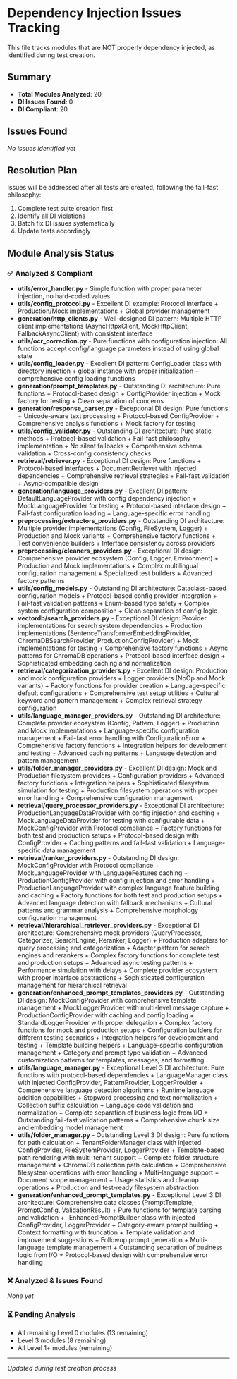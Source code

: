 # Dependency Injection Issues Tracking

This file tracks modules that are NOT properly dependency injected, as identified during test creation.

## Summary
- **Total Modules Analyzed**: 20
- **DI Issues Found**: 0
- **DI Compliant**: 20

## Issues Found

*No issues identified yet*

## Resolution Plan

Issues will be addressed after all tests are created, following the fail-fast philosophy:
1. Complete test suite creation first
2. Identify all DI violations
3. Batch fix DI issues systematically
4. Update tests accordingly

## Module Analysis Status

### ✅ Analyzed & Compliant
- **utils/error_handler.py** - Simple function with proper parameter injection, no hard-coded values
- **utils/config_protocol.py** - Excellent DI example: Protocol interface + Production/Mock implementations + Global provider management
- **generation/http_clients.py** - Well-designed DI pattern: Multiple HTTP client implementations (AsyncHttpxClient, MockHttpClient, FallbackAsyncClient) with consistent interface
- **utils/ocr_correction.py** - Pure functions with configuration injection: All functions accept config/language parameters instead of using global state
- **utils/config_loader.py** - Excellent DI pattern: ConfigLoader class with directory injection + global instance with proper initialization + comprehensive config loading functions
- **generation/prompt_templates.py** - Outstanding DI architecture: Pure functions + Protocol-based design + ConfigProvider injection + Mock factory for testing + Clean separation of concerns
- **generation/response_parser.py** - Exceptional DI design: Pure functions + Unicode-aware text processing + Protocol-based ConfigProvider + Comprehensive analysis functions + Mock factory for testing
- **utils/config_validator.py** - Outstanding DI architecture: Pure static methods + Protocol-based validation + Fail-fast philosophy implementation + No silent fallbacks + Comprehensive schema validation + Cross-config consistency checks
- **retrieval/retriever.py** - Exceptional DI design: Pure functions + Protocol-based interfaces + DocumentRetriever with injected dependencies + Comprehensive retrieval strategies + Fail-fast validation + Async-compatible design
- **generation/language_providers.py** - Excellent DI pattern: DefaultLanguageProvider with config dependency injection + MockLanguageProvider for testing + Protocol-based interface design + Fail-fast configuration loading + Language-specific error handling
- **preprocessing/extractors_providers.py** - Outstanding DI architecture: Multiple provider implementations (Config, FileSystem, Logger) + Production and Mock variants + Comprehensive factory functions + Test convenience builders + Interface consistency across providers
- **preprocessing/cleaners_providers.py** - Exceptional DI design: Comprehensive provider ecosystem (Config, Logger, Environment) + Production and Mock implementations + Complex multilingual configuration management + Specialized test builders + Advanced factory patterns
- **utils/config_models.py** - Outstanding DI architecture: Dataclass-based configuration models + Protocol-based config provider integration + Fail-fast validation patterns + Enum-based type safety + Complex system configuration composition + Clean separation of config logic
- **vectordb/search_providers.py** - Exceptional DI design: Provider implementations for search system dependencies + Production implementations (SentenceTransformerEmbeddingProvider, ChromaDBSearchProvider, ProductionConfigProvider) + Mock implementations for testing + Comprehensive factory functions + Async patterns for ChromaDB operations + Protocol-based interface design + Sophisticated embedding caching and normalization
- **retrieval/categorization_providers.py** - Excellent DI design: Production and mock configuration providers + Logger providers (NoOp and Mock variants) + Factory functions for provider creation + Language-specific default configurations + Comprehensive test setup utilities + Cultural keyword and pattern management + Complex retrieval strategy configuration
- **utils/language_manager_providers.py** - Outstanding DI architecture: Complete provider ecosystem (Config, Pattern, Logger) + Production and Mock implementations + Language-specific configuration management + Fail-fast error handling with ConfigurationError + Comprehensive factory functions + Integration helpers for development and testing + Advanced caching patterns + Language detection and pattern management
- **utils/folder_manager_providers.py** - Excellent DI design: Mock and Production filesystem providers + Configuration providers + Advanced factory functions + Integration helpers + Sophisticated filesystem simulation for testing + Production filesystem operations with proper error handling + Comprehensive configuration management
- **retrieval/query_processor_providers.py** - Exceptional DI architecture: ProductionLanguageDataProvider with config injection and caching + MockLanguageDataProvider for testing with configurable data + MockConfigProvider with Protocol compliance + Factory functions for both test and production setups + Protocol-based design with ConfigProvider + Caching patterns and fail-fast validation + Language-specific data management
- **retrieval/ranker_providers.py** - Outstanding DI design: MockConfigProvider with Protocol compliance + MockLanguageProvider with LanguageFeatures caching + ProductionConfigProvider with config injection and error handling + ProductionLanguageProvider with complex language feature building and caching + Factory functions for both test and production setups + Advanced language detection with fallback mechanisms + Cultural patterns and grammar analysis + Comprehensive morphology configuration management
- **retrieval/hierarchical_retriever_providers.py** - Exceptional DI architecture: Comprehensive mock providers (QueryProcessor, Categorizer, SearchEngine, Reranker, Logger) + Production adapters for query processing and categorization + Adapter pattern for search engines and rerankers + Complex factory functions for complete test and production setups + Advanced async testing patterns + Performance simulation with delays + Complete provider ecosystem with proper interface abstractions + Sophisticated configuration management for hierarchical retrieval
- **generation/enhanced_prompt_templates_providers.py** - Outstanding DI design: MockConfigProvider with comprehensive template management + MockLoggerProvider with multi-level message capture + ProductionConfigProvider with caching and config loading + StandardLoggerProvider with proper delegation + Complex factory functions for mock and production setups + Configuration builders for different testing scenarios + Integration helpers for development and testing + Template building helpers + Language-specific configuration management + Category and prompt type validation + Advanced customization patterns for templates, messages, and formatting
- **utils/language_manager.py** - Exceptional Level 3 DI architecture: Pure functions with protocol-based dependencies + LanguageManager class with injected ConfigProvider, PatternProvider, LoggerProvider + Comprehensive language detection algorithms + Runtime language addition capabilities + Stopword processing and text normalization + Collection suffix calculation + Language code validation and normalization + Complete separation of business logic from I/O + Outstanding fail-fast validation patterns + Comprehensive chunk size and embedding model management
- **utils/folder_manager.py** - Outstanding Level 3 DI design: Pure functions for path calculation + TenantFolderManager class with injected ConfigProvider, FileSystemProvider, LoggerProvider + Template-based path rendering with multi-tenant support + Complete folder structure management + ChromaDB collection path calculation + Comprehensive filesystem operations with error handling + Multi-language support + Document scope management + Usage statistics and cleanup operations + Production and test-ready filesystem abstraction
- **generation/enhanced_prompt_templates.py** - Exceptional Level 3 DI architecture: Comprehensive data classes (PromptTemplate, PromptConfig, ValidationResult) + Pure functions for template parsing and validation + _EnhancedPromptBuilder class with injected ConfigProvider, LoggerProvider + Category-aware prompt building + Context formatting with truncation + Template validation and improvement suggestions + Followup prompt generation + Multi-language template management + Outstanding separation of business logic from I/O + Protocol-based design with comprehensive error handling

### ❌ Analyzed & Issues Found
*None yet*

### ⏳ Pending Analysis
- All remaining Level 0 modules (13 remaining)
- Level 3 modules (8 remaining)
- All Level 1+ modules (remaining)

---
*Updated during test creation process*
